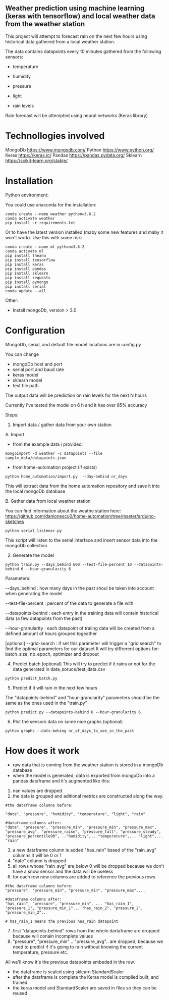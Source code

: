 ## Weather prediction using machine learning (keras with tensorflow) and local weather data from the weather station


This project will attempt to forecast rain on the next few hours using historical data gathered from a local weather station.

The data contains datapoints every 10 minutes gathered from the following sensors:

- temperature 

- humidity

- pressure

- light

- rain levels

Rain forecast will be attempted using neural networks (Keras library)

# Technollogies involved
MongoDb https://www.mongodb.com/
Python https://www.python.org/
Keras https://keras.io/
Pandas https://pandas.pydata.org/
Sklearn https://scikit-learn.org/stable/


# Installation

Python environment:

You could use anaconda for the installation:
````
conda create --name weather python=3.6.2
conda activate weather
pip install -r requirements.txt
````

Or to have the latest version installed (maby some new features and maby it won't work). Use this with some risk:
````
conda create --name ml python=3.6.2
conda activate ml
pip install theano
pip install tensorflow
pip install keras
pip install pandas
pip install sklearn
pip install requests
pip install pymongo
pip install serial
conda update --all
````

Other:

- Install mongoDb, version > 3.0

# Configuration
MongoDb, serial, and default file model locations are in config.py

You can change

- mongoDb host and port
- serial port and baud rate
- keras model
- sklearn model
- test file path


The output data will be prediction on rain levels for the next N hours

Currently i've tested the model on 6 h and it has over 85% accuracy

Steps:

1. Import data / gather data from your own station

A. Import
- from the example data i provided:

````
mongoimport -d weather -c datapoints --file sample_data/datapoints.json
````

- from home-automation project (if exists)

````
python home_automation/import.py  --day-behind nr_days
````

This will extract data from the home automation repository and save it into the local mongoDb database

B. Gather data from local weather station

You can find information about the weathe station here: https://github.com/danionescu0/home-automation/tree/master/arduino-sketches

````
python serial_listener.py
````

This script will listen to the serial interface and insert sensor data into the mongoDb collection

2. Generate the model 
````
python train.py --days_behind 600 --test-file-percent 10 --datapoints-behind 6 --hour-granularity 6
````

Parameters:

--days_behind : how many days in the past shoul be taken into account when generating the model

--test-file-percent : percent of the data to generate a file with
 
--datapoints-behind : each entry in the training data will contain historical data (a few datapoints from the past)

--hour-granularity : each datapoint of traiing data will be created from a defined amount of hours grouped togeather

[optional] --grid-search : if set this parameter will trigger a "grid search" to find the optimal parameters for our dataset
It will try diffrerent options for: batch_size, nb_epoch, optimizer and dropout

4. Predict batch [optional]
This will try to predict if it rains or not for the data generated in data_soruce/test_data.csv

````
python predict_batch.py 
````

5. Predict if it will rain in the next few hours

The "datapoints-behind" and "hour-granularity" parameters should be the same as the ones used in the "train.py"

````
python predict.py --datapoints-behind 6 --hour-granularity 6
````

6. Plot the sensors data on some nice graphs (optional)

````
python graphs --dats-behing nr_of_days_to_see_in_the_past
````

# How does it work

- raw data that is coming from the weather station is stored in a mongoDb database
- when the model is generated, data is exported from mongoDb into a pandas dataframe and it's augmented like this:
1. nan values are dropped
2. the data is grouped and aditional metrics are constructed along the way. 
````
#the dataframe columns before:

"date", "pressure", "humidity", "temperature", "light", "rain"

#dataframe columns after:
"date", "pressure", "pressure_min", "pressure_min", "pressure_max", "pressure_avg", "pressure_raise", "pressure_fall", "pressure_steady", "pressure_percentile90", .."humidity",.. "temperature",... "light",... "rain"
````
3. a new dataframe column is added "has_rain" based of the "rain_avg" columns it will be 0 or 1
4. "date" column is dropped
5. all rows whose "rain_avg" are below 0 will be dropped because we don't have a snow sensor and the data will be useless
6. for each row new columns are added to reference the previous rows
````
#the dataframe columns before:
"pressure", "pressure_min", "pressure_min", "pressure_max"....

#dataframe columns after:
"has_rain", "pressure", "pressure_min", ... "has_rain_1", "pressure_1", "pressure_min_1"... "has_rain_2", "pressure_2", "pressure_min_2"..

# has_rain_1 means the previous has_rain datapoint

````
7. first "datapoints-behind" rows from the whole dartaframe are dropped because will conain incomplete values
8. "pressure", "pressure_min" .. "pressure_avg".. are dropped, because we need to predict if it's going to rain without knowing the current temperature, pressure etc.

All we'll know it's the previous datapoints embeded in the row.

- the dataframe is scaled using sklearn StandardScaler
- after the dataframe is complete the Keras model is compiled built, and trained
- the keras model and StandardScaler are saved in files so they can be reused
